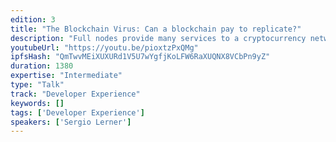 ```yaml
---
edition: 3
title: "The Blockchain Virus: Can a blockchain pay to replicate?"
description: "Full nodes provide many services to a cryptocurrency network: data forward, blockchain storage and retrieval, and some privacy and DoS protection. But as the resources consumed by a blockchain network grows, so is the node cost. Full nodes are usually altruistic, they take resources from their peers and they give back. But there is no immediate benefit to give back. This problem, which can lead to a tragedy of the commons, was early identified in the “Red Balloons” paper. Some solutions involve using master-nodes, leading to centralization risks. In this talk we’ll show how to create a fully decentralized system for rewarding full nodes that is fully autonomous, and controlled by a smart-contract."
youtubeUrl: "https://youtu.be/pioxtzPxQMg"
ipfsHash: "QmTwvMEiXUXURd1V5U7wYgfjKoLFW6RaXUQNX8VCbPn9yZ"
duration: 1380
expertise: "Intermediate"
type: "Talk"
track: "Developer Experience"
keywords: []
tags: ['Developer Experience']
speakers: ['Sergio Lerner']
---
```

